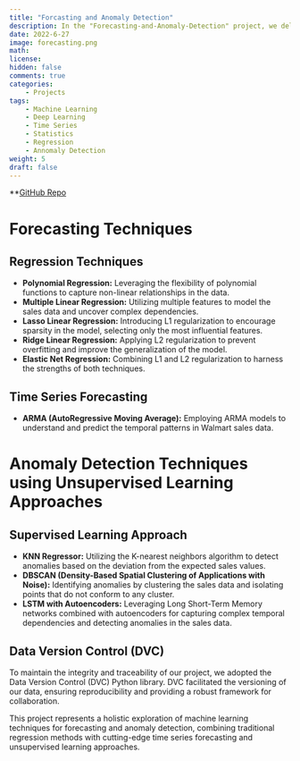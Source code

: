 ```yaml
---
title: "Forcasting and Anomaly Detection"
description: In the "Forecasting-and-Anomaly-Detection" project, we delved into the realm of machine learning to enhance our understanding of Walmart sales data. The project focused on both time series forecasting and anomaly detection, employing a diverse set of techniques to achieve accurate predictions and identify unusual patterns in the sales data.
date: 2022-6-27
image: forecasting.png
math: 
license: 
hidden: false
comments: true
categories:
    - Projects
tags:
    - Machine Learning
    - Deep Learning 
    - Time Series
    - Statistics
    - Regression
    - Annomaly Detection
weight: 5 
draft: false
---
```

**[GitHub Repo](https://github.com/U77w41/Forcasting-and-Anomaly-Detection)
# Forecasting Techniques

## Regression Techniques

- **Polynomial Regression:** Leveraging the flexibility of polynomial functions to capture non-linear relationships in the data.
- **Multiple Linear Regression:** Utilizing multiple features to model the sales data and uncover complex dependencies.
- **Lasso Linear Regression:** Introducing L1 regularization to encourage sparsity in the model, selecting only the most influential features.
- **Ridge Linear Regression:** Applying L2 regularization to prevent overfitting and improve the generalization of the model.
- **Elastic Net Regression:** Combining L1 and L2 regularization to harness the strengths of both techniques.

## Time Series Forecasting

- **ARMA (AutoRegressive Moving Average):** Employing ARMA models to understand and predict the temporal patterns in Walmart sales data.

# Anomaly Detection Techniques using Unsupervised Learning Approaches

## Supervised Learning Approach

- **KNN Regressor:** Utilizing the K-nearest neighbors algorithm to detect anomalies based on the deviation from the expected sales values.
- **DBSCAN (Density-Based Spatial Clustering of Applications with Noise):** Identifying anomalies by clustering the sales data and isolating points that do not conform to any cluster.
- **LSTM with Autoencoders:** Leveraging Long Short-Term Memory networks combined with autoencoders for capturing complex temporal dependencies and detecting anomalies in the sales data.

## Data Version Control (DVC)
To maintain the integrity and traceability of our project, we adopted the Data Version Control (DVC) Python library. DVC facilitated the versioning of our data, ensuring reproducibility and providing a robust framework for collaboration.

This project represents a holistic exploration of machine learning techniques for forecasting and anomaly detection, combining traditional regression methods with cutting-edge time series forecasting and unsupervised learning approaches.